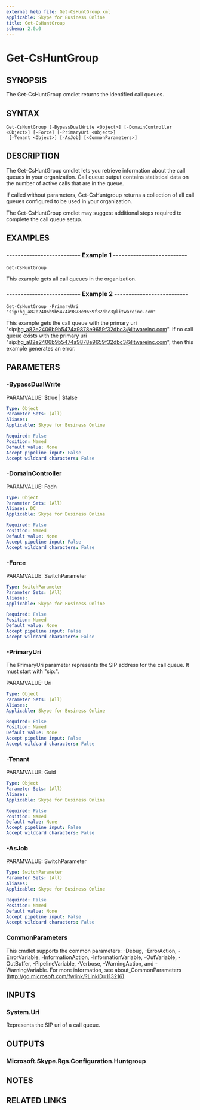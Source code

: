 ```yaml
---
external help file: Get-CsHuntGroup.xml
applicable: Skype for Business Online
title: Get-CsHuntGroup
schema: 2.0.0
---
```


# Get-CsHuntGroup

## SYNOPSIS
The Get-CsHuntGroup cmdlet returns the identified call queues.

## SYNTAX

```
Get-CsHuntGroup [-BypassDualWrite <Object>] [-DomainController <Object>] [-Force] [-PrimaryUri <Object>]
 [-Tenant <Object>] [-AsJob] [<CommonParameters>]
```

## DESCRIPTION
The Get-CsHuntGroup cmdlet lets you retrieve information about the call queues in your organization. Call queue output contains statistical data on the number of active calls that are in the queue.

If called without parameters, Get-CsHuntgroup returns a collection of all call queues configured to be used in your organization.

The Get-CsHuntGroup cmdlet may suggest additional steps required to complete the call queue setup.

## EXAMPLES

### -------------------------- Example 1 --------------------------
```
Get-CsHuntGroup
```

This example gets all call queues in the organization.

### -------------------------- Example 2 --------------------------
```
Get-CsHuntGroup -PrimaryUri "sip:hg_a82e2406b9b5474a9878e9659f32dbc3@litwareinc.com"
```

This example gets the call queue with the primary uri "sip:hg_a82e2406b9b5474a9878e9659f32dbc3@litwareinc.com". If no call queue exists with the primary uri "sip:hg_a82e2406b9b5474a9878e9659f32dbc3@litwareinc.com", then this example generates an error.


## PARAMETERS

### -BypassDualWrite
PARAMVALUE: $true | $false

```yaml
Type: Object
Parameter Sets: (All)
Aliases: 
Applicable: Skype for Business Online

Required: False
Position: Named
Default value: None
Accept pipeline input: False
Accept wildcard characters: False
```

### -DomainController
PARAMVALUE: Fqdn

```yaml
Type: Object
Parameter Sets: (All)
Aliases: DC
Applicable: Skype for Business Online

Required: False
Position: Named
Default value: None
Accept pipeline input: False
Accept wildcard characters: False
```

### -Force
PARAMVALUE: SwitchParameter

```yaml
Type: SwitchParameter
Parameter Sets: (All)
Aliases: 
Applicable: Skype for Business Online

Required: False
Position: Named
Default value: None
Accept pipeline input: False
Accept wildcard characters: False
```

### -PrimaryUri
The PrimaryUri parameter represents the SIP address for the call queue. It must start with "sip:".

PARAMVALUE: Uri

```yaml
Type: Object
Parameter Sets: (All)
Aliases: 
Applicable: Skype for Business Online

Required: False
Position: Named
Default value: None
Accept pipeline input: False
Accept wildcard characters: False
```

### -Tenant
PARAMVALUE: Guid

```yaml
Type: Object
Parameter Sets: (All)
Aliases: 
Applicable: Skype for Business Online

Required: False
Position: Named
Default value: None
Accept pipeline input: False
Accept wildcard characters: False
```

### -AsJob
PARAMVALUE: SwitchParameter

```yaml
Type: SwitchParameter
Parameter Sets: (All)
Aliases: 
Applicable: Skype for Business Online

Required: False
Position: Named
Default value: None
Accept pipeline input: False
Accept wildcard characters: False
```

### CommonParameters
This cmdlet supports the common parameters: -Debug, -ErrorAction, -ErrorVariable, -InformationAction, -InformationVariable, -OutVariable, -OutBuffer, -PipelineVariable, -Verbose, -WarningAction, and -WarningVariable. For more information, see about_CommonParameters (http://go.microsoft.com/fwlink/?LinkID=113216).

## INPUTS

### System.Uri
Represents the SIP uri of a call queue.


## OUTPUTS

### Microsoft.Skype.Rgs.Configuration.Huntgroup


## NOTES


## RELATED LINKS
